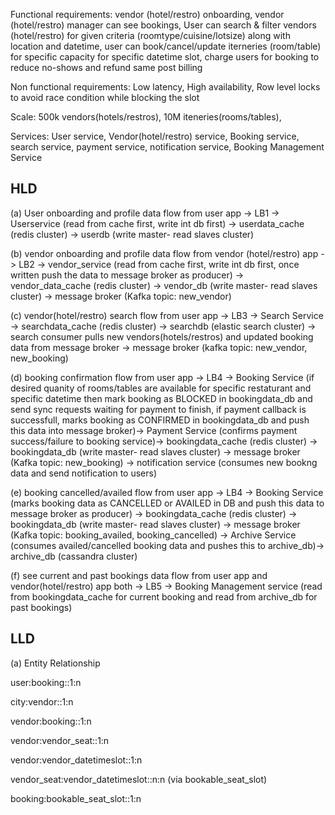 Functional requirements: vendor (hotel/restro) onboarding, vendor (hotel/restro) manager can see bookings, User can search & filter vendors (hotel/restro) for given criteria (roomtype/cuisine/lotsize) along with location and datetime, user can book/cancel/update iterneries (room/table) for specific capacity for specific datetime slot, charge users for booking to reduce no-shows and refund same post billing

Non functional requirements: Low latency, High availability, Row level locks to avoid race condition while blocking the slot

Scale: 500k vendors(hotels/restros), 10M iteneries(rooms/tables), 

Services: User service, Vendor(hotel/restro) service, Booking service, search service, payment service, notification service, Booking Management Service

HLD
----

(a) User onboarding and profile data flow from user app -> LB1 -> Userservice (read from cache first, write int db first) -> userdata_cache (redis cluster) -> userdb (write master- read slaves cluster)

(b) vendor onboarding and profile data flow from vendor (hotel/restro) app -> LB2 -> vendor_service (read from cache first, write int db first, once written push the data to message broker as producer) -> vendor_data_cache (redis cluster) -> vendor_db (write master- read slaves cluster) -> message broker (Kafka topic: new_vendor) 

(c) vendor(hotel/restro) search flow from user app -> LB3 -> Search Service -> searchdata_cache (redis cluster) -> searchdb (elastic search cluster) -> search consumer pulls new vendors(hotels/restros) and updated booking data from message broker -> message broker (kafka topic: new_vendor, new_booking)

(d) booking confirmation flow from user app -> LB4 -> Booking Service (if desired quanity of rooms/tables are available for specific restaturant and specific datetime then mark booking as BLOCKED in bookingdata_db and send sync requests waiting for payment to finish, if payment callback is successfull, marks booking as CONFIRMED in bookingdata_db and push this data into message broker)-> Payment Service (confirms payment success/failure to booking service)-> bookingdata_cache (redis cluster) -> bookingdata_db (write master- read slaves cluster) -> message broker (Kafka topic: new_booking) -> notification service (consumes new bookng data and send notification to users)

(e) booking cancelled/availed flow from user app -> LB4 -> Booking Service (marks booking data as CANCELLED or AVAILED in DB and push this data to message broker as producer) -> bookingdata_cache (redis cluster) -> bookingdata_db (write master- read slaves cluster) -> message broker (Kafka topic: booking_availed, booking_cancelled) -> Archive Service (consumes availed/cancelled booking data and pushes this to archive_db)-> archive_db (cassandra cluster)

(f) see current and past bookings data flow from user app and vendor(hotel/restro) app both -> LB5 -> Booking Management service (read from bookingdata_cache for current booking and read from archive_db for past bookings) 


LLD
----

(a) Entity Relationship

user:booking::1:n

city:vendor::1:n

vendor:booking::1:n

vendor:vendor_seat::1:n

vendor:vendor_datetimeslot::1:n

vendor_seat:vendor_datetimeslot::n:n (via bookable_seat_slot)

booking:bookable_seat_slot::1:n



